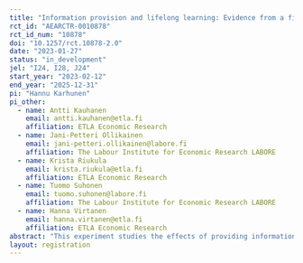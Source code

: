 ```yaml
---
title: "Information provision and lifelong learning: Evidence from a field experiment"
rct_id: "AEARCTR-0010878"
rct_id_num: "10878"
doi: "10.1257/rct.10878-2.0"
date: "2023-01-27"
status: "in_development"
jel: "I24, I28, J24"
start_year: "2023-02-12"
end_year: "2025-12-31"
pi: "Hannu Karhunen"
pi_other:
  - name: Antti Kauhanen
    email: antti.kauhanen@etla.fi
    affiliation: ETLA Economic Research
  - name: Jani-Petteri Ollikainen
    email: jani-petteri.ollikainen@labore.fi
    affiliation: The Labour Institute for Economic Research LABORE
  - name: Krista Riukula
    email: krista.riukula@etla.fi
    affiliation: ETLA Economic Research
  - name: Tuomo Suhonen
    email: tuomo.suhonen@labore.fi
    affiliation: The Labour Institute for Economic Research LABORE
  - name: Hanna Virtanen
    email: hanna.virtanen@etla.fi
    affiliation: ETLA Economic Research
abstract: "This experiment studies the effects of providing information regarding life long learning on enrollment in adult education and labor market outcomes.The information consisted of a pamphlet from Finland’s Service Centre for Continuous Learning and Employment (SECLE) that described the returns to adult education and provided guidance for applying and seeking financial support. The information was targeted to individuals in Finland without secondary education. The target group contained roughly 200,000 individuals from whom 50,000 were randomly selected to the treatment group. We will estimate the effects of this experiment using register data."
layout: registration
---
```


